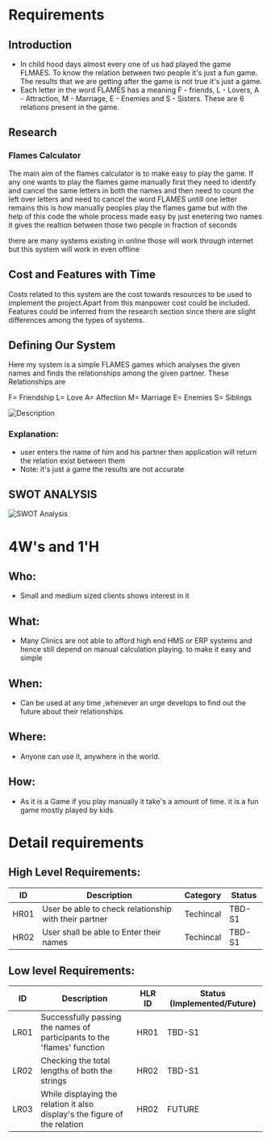 # Requirements
## Introduction
 * In child hood days almost every one of us had played the game FLMAES. To know the relation between two people it's just a fun game. The results that we are getting after the game is not true it's just a game.
 * Each letter in the word FLAMES has a meaning F - friends, L - Lovers, A - Attraction, M - Marriage, E - Enemies and S - Sisters. These are 6 relations present in the game.

## Research
### Flames Calculator
The main aim of the flames calculator is to make easy to play the game. If any one wants to play the flames game manually first they need to identify and cancel the same letters in both the names and then need to count the left over letters and need to cancel the word FLAMES untill one letter remains this is how manually peoples play the flames game but with the help of this code the whole process made easy by just enetering two names it gives the realtion between those two people in fraction of seconds

there are many systems existing in online those will work through internet but this system will work in even offline

## Cost and Features with Time 
Costs related to this system are the cost towards resources to be used to implement the project.Apart from this manpower cost could be included. Features could be inferred from the research section since there are slight differences among the types of systems.

## Defining Our System
Here my system is a simple FLAMES games which analyses the given names and finds the relationships among the given partner. These Relationships are

F= Friendship
L= Love
A= Affection
M= Marriage
E= Enemies
S= Siblings

![Description](https://github.com/PrasadVallem/M1_InternetBanking_c.git/blob/main/1_Requirements/fl.jpg)
### Explanation:
* user enters the name of him and his partner then application will return the relation exist between them 
* Note: it's just a game the results are not accurate


## SWOT ANALYSIS
![SWOT Analysis](https://github.com/PrasadVallem/M1_InternetBanking_c.git/blob/main/1_Requirements/swot.PNG)

# 4W&#39;s and 1&#39;H

## Who:
* Small and medium sized clients shows interest in it

## What:
* Many Clinics are not able to afford high end HMS or ERP systems and hence still depend on manual calculation playing. to make it easy and simple 
## When:
* Can be used at any time ,whenever an urge develops to find out the future about their relationships.
## Where:
* Anyone can use it, anywhere in the world.

## How:
* As it is a Game if you play manually it take's a amount of time. it is a fun game mostly played by kids 

# Detail requirements
## High Level Requirements: 
| ID | Description | Category | Status | 
| ----- | ----- | ------- | ---------|
| HR01 | User be able to check relationship with their partner | Techincal | TBD-S1 | 
| HR02 | User shall be able to Enter their names | Techincal | TBD-S1 |

##  Low level Requirements:
 
| ID | Description | HLR ID | Status (Implemented/Future) |
| ------ | --------- | ------ | ----- |
| LR01 | Successfully passing the names of participants to the 'flames' function | HR01 | TBD-S1 |
| LR02 | Checking the total lengths of both the strings  | HR02 | TBD-S1 |
| LR03 | While displaying the relation it also display's the figure of the relation | HR02 | FUTURE |

